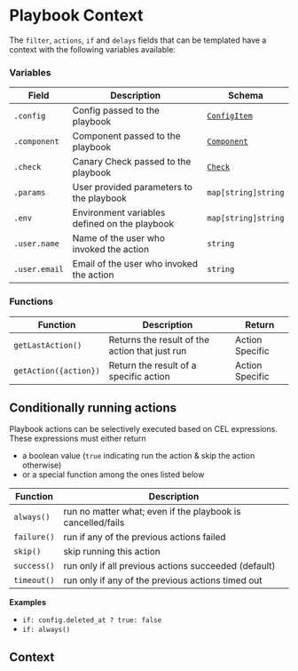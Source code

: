 # Playbook Context

The `filter`, `actions`, `if` and `delays` fields that can be templated have a context with the following variables available:

### Variables

| Field       | Description                              | Schema                                       |
| ----------- | ---------------------------------------- | -------------------------------------------- |
| `.config`    | Config passed to the playbook            | [`ConfigItem`](/reference/config-db/config-item) |
| `.component` | Component passed to the playbook         | [`Component`](/reference/topology/components)    |
| `.check`     | Canary Check passed to the playbook      | [`Check`](/reference/canary-checker/check)            |
| `.params`    | User provided parameters to the playbook | `map[string]string`                          |
| `.env`    | Environment variables defined on the playbook | `map[string]string`                          |
| `.user.name`    | Name of the user who invoked the action | `string`                          |
| `.user.email`    | Email of the user who invoked the action | `string`                          |

### Functions

| Function       | Description                              | Return                                       |
| ----------- | ---------------------------------------- | -------------------------------------------- |
|`getLastAction()` |	Returns the result of the action that just run	| Action Specific |
|`getAction({action})` |	Return the result of a specific action	 |Action Specific |

## Conditionally running actions

Playbook actions can be selectively executed based on CEL expressions. These expressions must either return

- a boolean value (`true` indicating run the action & skip the action otherwise)
- or a special function among the ones listed below

| Function    | Description                                                 |
| ----------- | ----------------------------------------------------------- |
| `always()`  | run no matter what; even if the playbook is cancelled/fails |
| `failure()` | run if any of the previous actions failed                   |
| `skip()`    | skip running this action                                    |
| `success()` | run only if all previous actions succeeded (default)        |
| `timeout()` | run only if any of the previous actions timed out           |

**Examples**

- `if: config.deleted_at ? true: false`
- `if: always()`

## Context
